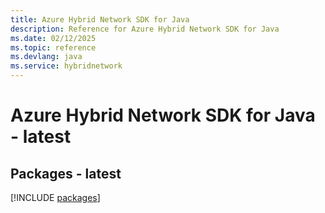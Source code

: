```yaml
---
title: Azure Hybrid Network SDK for Java
description: Reference for Azure Hybrid Network SDK for Java
ms.date: 02/12/2025
ms.topic: reference
ms.devlang: java
ms.service: hybridnetwork
---
```

# Azure Hybrid Network SDK for Java - latest
## Packages - latest
[!INCLUDE [packages](hybrid-network-index.md)]